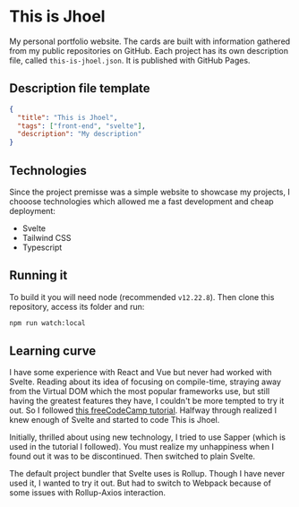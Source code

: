 # This is Jhoel

My personal portfolio website. The cards are built with information gathered from my public repositories on GitHub. Each project has its own description file, called `this-is-jhoel.json`. It is published with GitHub Pages.

## Description file template

```json
{
  "title": "This is Jhoel",
  "tags": ["front-end", "svelte"],
  "description": "My description"
}

```

## Technologies

Since the project premisse was a simple website to showcase my projects, I chooose technologies which allowed me a fast development and cheap deployment:

- Svelte
- Tailwind CSS
- Typescript

## Running it

To build it you will need node (recommended `v12.22.8`). Then clone this repository, access its folder and run:

```bash
npm run watch:local
```

## Learning curve

I have some experience with React and Vue but never had worked with Svelte. Reading about its idea of focusing on compile-time, straying away from the Virtual DOM which the most popular frameworks use, but still having the greatest features they have, I couldn't be more tempted to try it out. So I followed [this freeCodeCamp tutorial](https://www.youtube.com/watch?v=ujbE0mzX-CU). Halfway through realized I knew enough of Svelte and started to code This is Jhoel.

Initially, thrilled about using new technology, I tried to use Sapper (which is used in the tutorial I followed). You must realize my unhappiness when I found out it was to be discontinued. Then switched to plain Svelte.

The default project bundler that Svelte uses is Rollup. Though I have never used it, I wanted to try it out. But had to switch to Webpack because of some issues with Rollup-Axios interaction.
